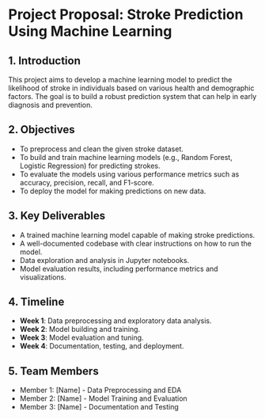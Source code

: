 # Project Proposal: Stroke Prediction Using Machine Learning

## 1. Introduction
This project aims to develop a machine learning model to predict the likelihood of stroke in individuals based on various health and demographic factors. The goal is to build a robust prediction system that can help in early diagnosis and prevention.

## 2. Objectives
- To preprocess and clean the given stroke dataset.
- To build and train machine learning models (e.g., Random Forest, Logistic Regression) for predicting strokes.
- To evaluate the models using various performance metrics such as accuracy, precision, recall, and F1-score.
- To deploy the model for making predictions on new data.

## 3. Key Deliverables
- A trained machine learning model capable of making stroke predictions.
- A well-documented codebase with clear instructions on how to run the model.
- Data exploration and analysis in Jupyter notebooks.
- Model evaluation results, including performance metrics and visualizations.

## 4. Timeline
- **Week 1**: Data preprocessing and exploratory data analysis.
- **Week 2**: Model building and training.
- **Week 3**: Model evaluation and tuning.
- **Week 4**: Documentation, testing, and deployment.

## 5. Team Members
- Member 1: [Name] - Data Preprocessing and EDA
- Member 2: [Name] - Model Training and Evaluation
- Member 3: [Name] - Documentation and Testing
